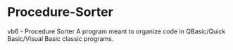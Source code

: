 # Procedure-Sorter
vb6 - Procedure Sorter
A program meant to organize code in QBasic/Quick Basic/Visual Basic classic programs.
